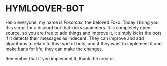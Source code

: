 # HYMLOOVER-BOT

Hello everyone, my name is *Foxomax*, the beloved Foxo. Today I bring you this script for a discord bot that kicks spammers.
It is completely open source, so you are free to add things and improve it, it simply kicks the bots if it detects their messages as indecent.
They can improve and add algorithms to relate to this type of bots, and if they want to implement it and make bans for life, they can make the changes.

Remember that if you implement it, thank the creator.
